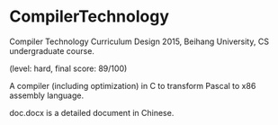 # CompilerTechnology
Compiler Technology Curriculum Design 2015, Beihang University, CS undergraduate course. 

(level: hard, final score: 89/100)

A compiler (including optimization) in C to transform Pascal to x86 assembly language.

doc.docx is a detailed document in Chinese. 
